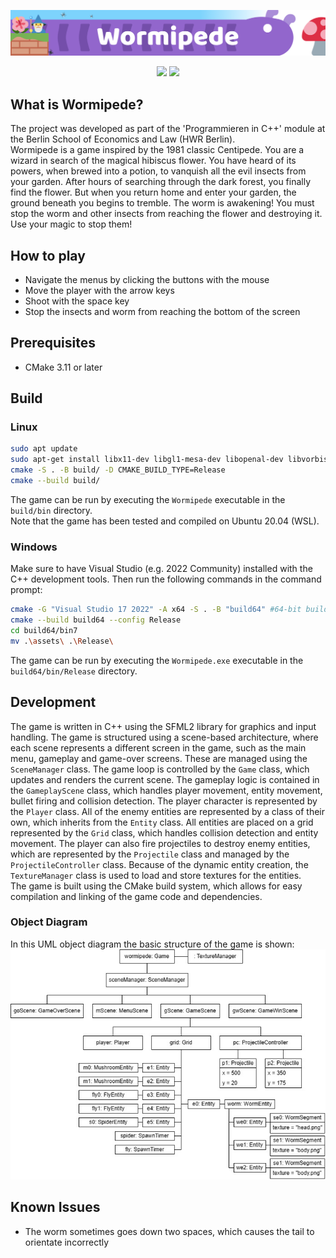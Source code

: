 ![Banner Image](/banner.png)

<p align="center">
  <img src="https://github.com/paulpaulsen55/wormipede/actions/workflows/ci.yml/badge.svg" />
  <img src="https://badgen.net/github/release/paulpaulsen55/wormipede" />
</p>

## What is Wormipede?

The project was developed as part of the 'Programmieren in C++' module at the Berlin School of Economics and Law (HWR
Berlin).\
Wormipede is a game inspired by the 1981 classic Centipede. You are a wizard in search of the magical hibiscus flower.
You have heard of its powers, when brewed into a potion, to vanquish all the evil insects from your garden. After hours
of searching through the dark forest, you finally find the flower. But when you return home and enter your garden, the
ground beneath you begins to tremble. The worm is awakening! You must stop the worm and other insects from reaching the
flower and destroying it. Use your magic to stop them!

## How to play

- Navigate the menus by clicking the buttons with the mouse
- Move the player with the arrow keys
- Shoot with the space key
- Stop the insects and worm from reaching the bottom of the screen

## Prerequisites

- CMake 3.11 or later

## Build

### Linux

```bash
sudo apt update 
sudo apt-get install libx11-dev libgl1-mesa-dev libopenal-dev libvorbis-dev libflac-dev libudev-dev libxrandr-dev libxcursor-dev libfreetype6-dev build-essential cmake
cmake -S . -B build/ -D CMAKE_BUILD_TYPE=Release
cmake --build build/
```

The game can be run by executing the `Wormipede` executable in the `build/bin` directory. \
Note that the game has been tested and compiled on Ubuntu 20.04 (WSL).

### Windows

Make sure to have Visual Studio (e.g. 2022 Community) installed with the C++ development tools. Then run the following
commands in the command prompt:

```bash
cmake -G "Visual Studio 17 2022" -A x64 -S . -B "build64" #64-bit build
cmake --build build64 --config Release
cd build64/bin7
mv .\assets\ .\Release\
```

The game can be run by executing the `Wormipede.exe` executable in the `build64/bin/Release` directory.

## Development

The game is written in C++ using the SFML2 library for graphics and input handling. The game is structured using a
scene-based architecture, where each scene represents a different screen in the game, such as the main menu, gameplay
and game-over screens. These are managed using the `SceneManager` class. The game loop is controlled by the `Game`
class,
which updates and renders the current scene. The gameplay logic is contained in the `GameplayScene` class, which handles
player movement, entity movement, bullet firing and collision detection. The player character is represented by
the `Player` class. All of the enemy entities are represented by a class of their own, which inherits from the `Entity`
class. All entities are placed on a grid represented by the `Grid` class, which handles collision detection and entity
movement. The player can also fire projectiles to destroy enemy entities, which are represented by the `Projectile`
class and managed by the `ProjectileController` class. Because of the dynamic entity creation, the `TextureManager`
class is used to load and store textures for the entities.\
The game is built using the CMake build system, which allows for easy compilation and linking of the game code and
dependencies.

### Object Diagram

In this UML object diagram the basic structure of the game is shown:
![Object Diagram](object-diagram.jpg)

## Known Issues

- The worm sometimes goes down two spaces, which causes the tail to orientate incorrectly
